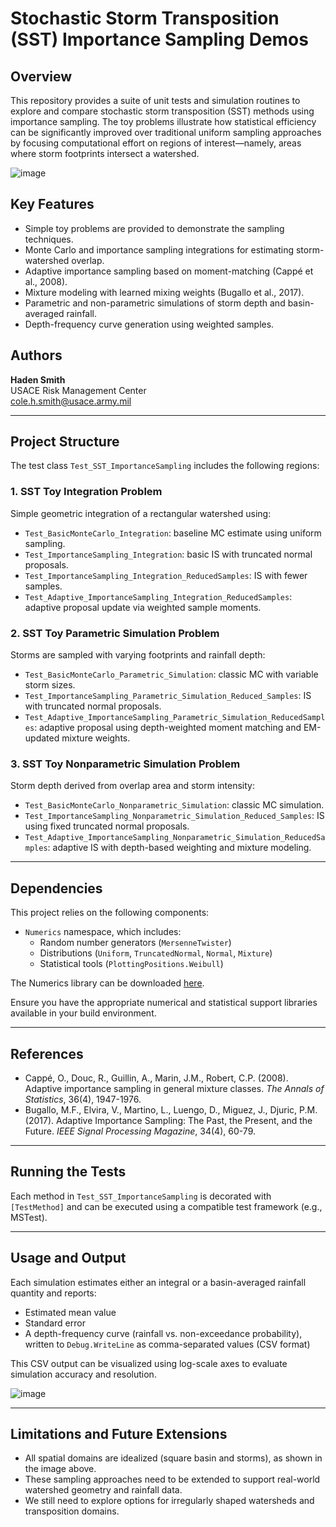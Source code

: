 # Stochastic Storm Transposition (SST) Importance Sampling Demos
## Overview
This repository provides a suite of unit tests and simulation routines to explore and compare stochastic storm transposition (SST) methods using importance sampling. The toy problems illustrate how statistical efficiency can be significantly improved over traditional uniform sampling approaches by focusing computational effort on regions of interest—namely, areas where storm footprints intersect a watershed.

![image](https://github.com/user-attachments/assets/8aadf28f-41ba-46d3-8ed5-f0a6a7738882)

## Key Features
- Simple toy problems are provided to demonstrate the sampling techniques.
- Monte Carlo and importance sampling integrations for estimating storm-watershed overlap.
- Adaptive importance sampling based on moment-matching (Cappé et al., 2008).
- Mixture modeling with learned mixing weights (Bugallo et al., 2017).
- Parametric and non-parametric simulations of storm depth and basin-averaged rainfall.
- Depth-frequency curve generation using weighted samples.

## Authors
**Haden Smith**\
USACE Risk Management Center\
[cole.h.smith@usace.army.mil](mailto\:cole.h.smith@usace.army.mil)

---

## Project Structure
The test class `Test_SST_ImportanceSampling` includes the following regions:

### 1. SST Toy Integration Problem
Simple geometric integration of a rectangular watershed using:
- `Test_BasicMonteCarlo_Integration`: baseline MC estimate using uniform sampling.
- `Test_ImportanceSampling_Integration`: basic IS with truncated normal proposals.
- `Test_ImportanceSampling_Integration_ReducedSamples`: IS with fewer samples.
- `Test_Adaptive_ImportanceSampling_Integration_ReducedSamples`: adaptive proposal update via weighted sample moments.

### 2. SST Toy Parametric Simulation Problem
Storms are sampled with varying footprints and rainfall depth:
- `Test_BasicMonteCarlo_Parametric_Simulation`: classic MC with variable storm sizes.
- `Test_ImportanceSampling_Parametric_Simulation_Reduced_Samples`: IS with truncated normal proposals.
- `Test_Adaptive_ImportanceSampling_Parametric_Simulation_ReducedSamples`: adaptive proposal using depth-weighted moment matching and EM-updated mixture weights.

### 3. SST Toy Nonparametric Simulation Problem
Storm depth derived from overlap area and storm intensity:
- `Test_BasicMonteCarlo_Nonparametric_Simulation`: classic MC simulation.
- `Test_ImportanceSampling_Nonparametric_Simulation_Reduced_Samples`: IS using fixed truncated normal proposals.
- `Test_Adaptive_ImportanceSampling_Nonparametric_Simulation_ReducedSamples`: adaptive IS with depth-based weighting and mixture modeling.

---

## Dependencies
This project relies on the following components:
- `Numerics` namespace, which includes:
  - Random number generators (`MersenneTwister`)
  - Distributions (`Uniform`, `TruncatedNormal`, `Normal`, `Mixture`)
  - Statistical tools (`PlottingPositions.Weibull`)

The Numerics library can be downloaded [here](https://github.com/USACE-RMC/Numerics/).

Ensure you have the appropriate numerical and statistical support libraries available in your build environment.

---

## References
- Cappé, O., Douc, R., Guillin, A., Marin, J.M., Robert, C.P. (2008). Adaptive importance sampling in general mixture classes. *The Annals of Statistics*, 36(4), 1947-1976.
- Bugallo, M.F., Elvira, V., Martino, L., Luengo, D., Miguez, J., Djuric, P.M. (2017). Adaptive Importance Sampling: The Past, the Present, and the Future. *IEEE Signal Processing Magazine*, 34(4), 60-79.

---

## Running the Tests
Each method in `Test_SST_ImportanceSampling` is decorated with `[TestMethod]` and can be executed using a compatible test framework (e.g., MSTest).

---

## Usage and Output
Each simulation estimates either an integral or a basin-averaged rainfall quantity and reports:
- Estimated mean value
- Standard error
- A depth-frequency curve (rainfall vs. non-exceedance probability), written to `Debug.WriteLine` as comma-separated values (CSV format)

This CSV output can be visualized using log-scale axes to evaluate simulation accuracy and resolution.

![image](https://github.com/user-attachments/assets/9d320f3f-f025-47d3-bd36-36d07dcdda2e)

---

## Limitations and Future Extensions
- All spatial domains are idealized (square basin and storms), as shown in the image above.   
- These sampling approaches need to be extended to support real-world watershed geometry and rainfall data.
- We still need to explore options for irregularly shaped watersheds and transposition domains. 
